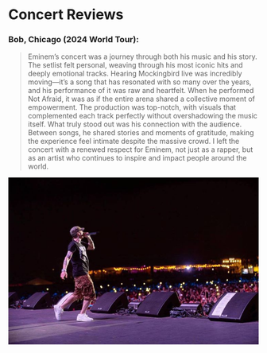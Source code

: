 # Concert Reviews
### Bob, Chicago (2024 World Tour):
> Eminem’s concert was a journey through both his music and his story. The setlist felt personal, weaving through his most iconic hits and deeply emotional tracks. Hearing Mockingbird live was incredibly moving—it’s a song that has resonated with so many over the years, and his performance of it was raw and heartfelt. When he performed Not Afraid, it was as if the entire arena shared a collective moment of empowerment. The production was top-notch, with visuals that complemented each track perfectly without overshadowing the music itself. What truly stood out was his connection with the audience. Between songs, he shared stories and moments of gratitude, making the experience feel intimate despite the massive crowd. I left the concert with a renewed respect for Eminem, not just as a rapper, but as an artist who continues to inspire and impact people around the world.

![photo from the concert](images/post3.jpg)